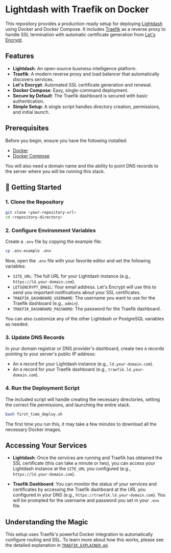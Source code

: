 # Lightdash with Traefik on Docker

This repository provides a production-ready setup for deploying [Lightdash](https://www.lightdash.com/) using Docker and Docker Compose. It includes [Traefik](https://traefik.io/) as a reverse proxy to handle SSL termination with automatic certificate generation from [Let's Encrypt](https://letsencrypt.org/).

## Features

- **Lightdash**: An open-source business intelligence platform.
- **Traefik**: A modern reverse proxy and load balancer that automatically discovers services.
- **Let's Encrypt**: Automated SSL certificate generation and renewal.
- **Docker Compose**: Easy, single-command deployment.
- **Secure by Default**: The Traefik dashboard is secured with basic authentication.
- **Simple Setup**: A single script handles directory creation, permissions, and initial launch.

## Prerequisites

Before you begin, ensure you have the following installed:

- [Docker](https://docs.docker.com/get-docker/)
- [Docker Compose](https://docs.docker.com/compose/install/)

You will also need a domain name and the ability to point DNS records to the server where you will be running this stack.

## 🚀 Getting Started

### 1. Clone the Repository

```bash
git clone <your-repository-url>
cd <repository-directory>
```

### 2. Configure Environment Variables

Create a `.env` file by copying the example file:

```bash
cp .env.example .env
```

Now, open the `.env` file with your favorite editor and set the following variables:

- `SITE_URL`: The full URL for your Lightdash instance (e.g., `https://ld.your-domain.com`).
- `LETSENCRYPT_EMAIL`: Your email address. Let's Encrypt will use this to send you important notifications about your SSL certificates.
- `TRAEFIK_DASHBOARD_USERNAME`: The username you want to use for the Traefik dashboard (e.g., `admin`).
- `TRAEFIK_DASHBOARD_PASSWORD`: The password for the Traefik dashboard.

You can also customize any of the other Lightdash or PostgreSQL variables as needed.

### 3. Update DNS Records

In your domain registrar or DNS provider's dashboard, create two `A` records pointing to your server's public IP address:

- An `A` record for your Lightdash instance (e.g., `ld.your-domain.com`).
- An `A` record for your Traefik dashboard (e.g., `traefik.ld.your-domain.com`).

### 4. Run the Deployment Script

The included script will handle creating the necessary directories, setting the correct file permissions, and launching the entire stack.

```bash
bash first_time_deploy.sh
```

The first time you run this, it may take a few minutes to download all the necessary Docker images.

## Accessing Your Services

- **Lightdash**: Once the services are running and Traefik has obtained the SSL certificate (this can take a minute or two), you can access your Lightdash instance at the `SITE_URL` you configured (e.g., `https://ld.your-domain.com`).

- **Traefik Dashboard**: You can monitor the status of your services and certificates by accessing the Traefik dashboard at the URL you configured in your DNS (e.g., `https://traefik.ld.your-domain.com`). You will be prompted for the username and password you set in your `.env` file.

## Understanding the Magic

This setup uses Traefik's powerful Docker integration to automatically configure routing and SSL. To learn more about how this works, please see the detailed explanation in [`TRAEFIK_EXPLAINER.md`](./TRAEFIK_EXPLAINER.md).